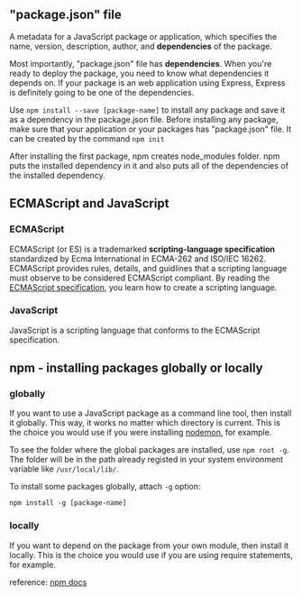 ## "package.json" file
A metadata for a JavaScript package or application, which specifies the name, version, description, author, and **dependencies** of the package.

Most importantly, "package.json" file has **dependencies**. When you're ready to deploy the package, you need to know what dependencies it depends on. If your package is an web application using Express, Express is definitely going to be one of the dependencies.

Use `npm install --save [package-name]` to install any package and save it as a dependency in the package.json file. Before installing any package, make sure that your application or your packages has "package.json" file. It can be created by the command `npm init`

After installing the first package, npm creates node_modules folder. npm puts the installed dependency in it and also puts all of the dependencies of the installed dependency.

## ECMAScript and JavaScript
### ECMAScript
ECMAScript (or ES) is a trademarked **scripting-language specification** standardized by Ecma International in ECMA-262 and ISO/IEC 16262. ECMAScript provides rules, details, and guidlines that a scripting language must observe to be considered ECMAScript compliant. By reading the [ECMAScript specification](https://www.ecma-international.org/publications/standards/Ecma-262.htm), you learn how to create a scripting language.

### JavaScript
JavaScript is a scripting language that conforms to the ECMAScript specification.

## npm - installing packages globally or locally
### globally
If you want to use a JavaScript package as a command line tool, then install it globally. This way, it works no matter which directory is current. This is the choice you would use if you were installing [nodemon](https://www.npmjs.com/package/nodemon), for example.

To see the folder where the global packages are installed, use `npm root -g`. The folder will be in the path already registed in your system environment variable like `/usr/local/lib/`.

To install some packages globally, attach `-g` option:

`npm install -g [package-name]`

### locally
If you want to depend on the package from your own module, then install it locally. This is the choice you would use if you are using require statements, for example.

reference: [npm docs](https://docs.npmjs.com/getting-started/installing-npm-packages-globally)